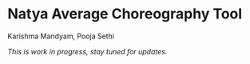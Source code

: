 Natya Average Choreography Tool
===============================
Karishma Mandyam, Pooja Sethi

*This is work in progress, stay tuned for updates.* 